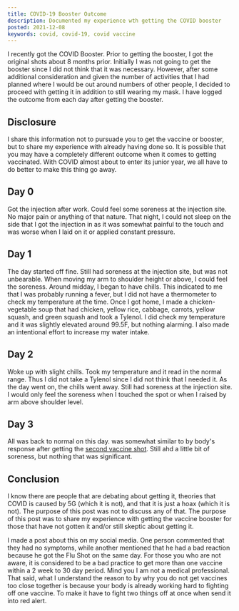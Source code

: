 ```yaml
---
title: COVID-19 Booster Outcome
description: Documented my experience wth getting the COVID booster
posted: 2021-12-08
keywords: covid, covid-19, covid vaccine
---
```


I recently got the COVID Booster. Prior to getting the booster, I got the original shots about 
8 months prior. Initially I was not going to get the booster since I did not think that it was
necessary. However, after some additional consideration and given the number of activities 
that I had planned where I would be out around numbers of other people, I decided to 
proceed with getting it in addition to still wearing my mask. I have logged the outcome from 
each day after getting the booster.



## Disclosure

I share this information not to pursuade you to get the vaccine or booster, but to share 
my experience with already having done so. It is possible that you may have a completely 
different outcome when it comes to getting vaccinated. With COVID almost about to enter 
its junior year, we all have to do better to make this thing go away.

## Day 0

Got the injection after work. 
Could feel some soreness at the injection site. No major pain or anything of that nature. 
That night, I could not sleep on the side that I got the injection in as it was somewhat painful to 
the touch and was worse when I laid on it or applied constant pressure.

## Day 1

The day started off fine. Still had soreness at the injection site, but was not unbearable. 
When moving my arm to shoulder height or above, I could feel the soreness. Around midday, 
I began to have chills. This indicated to me that I was probably running a fever, but I 
did not have a thermometer to check my temperature at the time. Once I got home, I made 
a chicken-vegetable soup that had chicken, yellow rice, cabbage, carrots, yellow squash, 
and green squash and took a Tylenol. I did check my temperature and it was slightly elevated
around 99.5F, but nothing alarming. I also made an intentional effort to increase my 
water intake. 

## Day 2

Woke up with slight chills. Took my temperature and it read in the normal range. Thus I did not 
take a Tylenol since I did not think that I needed it.
As the day went on, the chills went 
away. Still had soreness at the injection site. I would only feel the soreness when I touched
the spot or when I raised by arm above shoulder level.

## Day 3

All was back to normal on this day. was somewhat similar to by body's response after getting the
[second vaccine shot](/lifestyle/2021.04.11-covid-vaccination.md). Still ahd a little bit of soreness, 
but nothing that was significant.

## Conclusion

I know there are people that are debating about getting it, theories that COVID is caused by 5G 
(which it is not), and that it is just a hoax (which it is not). The purpose of this post was not to 
discuss any of that. The purpose of this post was to share my experience with getting the vaccine booster
for those that have not gotten it and/or still skeptic about getting it.

I made a 
post about this on my social media. One person commented that they had no symptoms, while another 
mentioned that he had a bad reaction because he got the Flu Shot on the same day. For those you 
who are not aware, it is considered to be a bad practice to get more than one vaccine within 
a 2 week to 30 day period. Mind you I am not a medical professional. That said, what I understand the reason 
to by why you do not get vaccines too close together is because your body is already working hard to 
fighting off one vaccine. To make it have to fight two things off at once when send it into 
red alert. 
